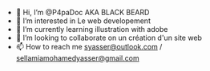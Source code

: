 - 👋 Hi, I’m @P4paDoc AKA BLACK BEARD 
- 👀 I’m interested in  Le web developement 
- 🌱 I’m currently learning  illustration with adobe  
- 💞️ I’m looking to collaborate on  un création d'un site web
- 📫 How to reach me  syasser@outlook.com / sellamiamohamedyasser@gmail.com

<!---
P4paDoC/P4paDoC is a ✨ special ✨ repository because its `README.md` (this file) appears on your GitHub profile.
You can click the Preview link to take a look at your changes.
--->
